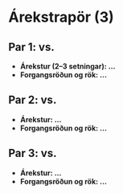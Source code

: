 # Árekstrapör (3)

## Par 1: <A> vs. <B>
- **Árekstur (2–3 setningar):** …
- **Forgangsröðun og rök:** …

## Par 2: <A> vs. <B>
- **Árekstur:** …
- **Forgangsröðun og rök:** …

## Par 3: <A> vs. <B>
- **Árekstur:** …
- **Forgangsröðun og rök:** …